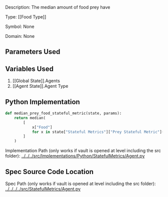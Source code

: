 Description: The median amount of food prey have

Type: [[Food Type]]

Symbol: None

Domain: None

## Parameters Used

## Variables Used
1. [[Global State]].Agents
2. [[Agent State]].Agent Type

## Python Implementation
```python
def median_prey_food_stateful_metric(state, params):
    return median(
        [
            x["Food"]
            for x in state["Stateful Metrics"]["Prey Stateful Metric"](state, params)
        ]
    )
```
Implementation Path (only works if vault is opened at level including the src folder): [../../../src/Implementations/Python/StatefulMetrics/Agent.py](../../../src/Implementations/Python/StatefulMetrics/Agent.py)

## Spec Source Code Location

Spec Path (only works if vault is opened at level including the src folder): [../../../../src/StatefulMetrics/Agent.py](../../../../src/StatefulMetrics/Agent.py)

